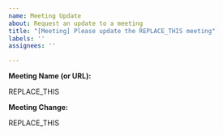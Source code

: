 ```yaml
---
name: Meeting Update
about: Request an update to a meeting
title: "[Meeting] Please update the REPLACE_THIS meeting"
labels: ''
assignees: ''

---
```


<!-- VERY IMPORTANT INSTRUCTIONS
1. In order to update meeting information, all information provided MUST be accurate ... this is why you are here in the first place.
2.  List of all available meeting locations: https://area63aa.org/meeting-zips/
3. YOU must update anywhere "REPLACE_THIS" shows up with correct information
-->


**Meeting Name (or URL):**
<!--  Provide the exact meeting name as it currently appears on the website.
        Example 1: Westside AA (Women)
        Example 2: https://area63aa.org/meetings/d5-sf-westside-women/
-->
REPLACE_THIS


**Meeting Change:**
<!--  Provide a clear an concise explanation of the issue.
        Example 1: There was no meeting at this location on 5 May 2014. Someone who was walking by mentioned that this meeting shut down prior to covid and will not resume.
        Example 2: Our group is moving the Tuesday meeting from 4:00 PM to 5:45 AM.
-->
REPLACE_THIS
